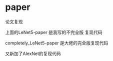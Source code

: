 # paper
论文复现



上面的LeNet5-paper 是我写的不完全版 复现代码

completely_LeNet5-paper 是大佬的完全版复现代码

又新加了AlexNet的复现代码
